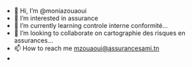 - 👋 Hi, I’m @moniazouaoui
- 👀 I’m interested in assurance 
- 🌱 I’m currently learning controle interne conformité...
- 💞️ I’m looking to collaborate on cartographie des risques en assurances...
- 📫 How to reach me mzouaoui@assurancesami.tn
-

<!---
moniazouaoui/moniazouaoui is a ✨ special ✨ repository because its `README.md` (this file) appears on your GitHub profile.
You can click the Preview link to take a look at your changes.
--->
